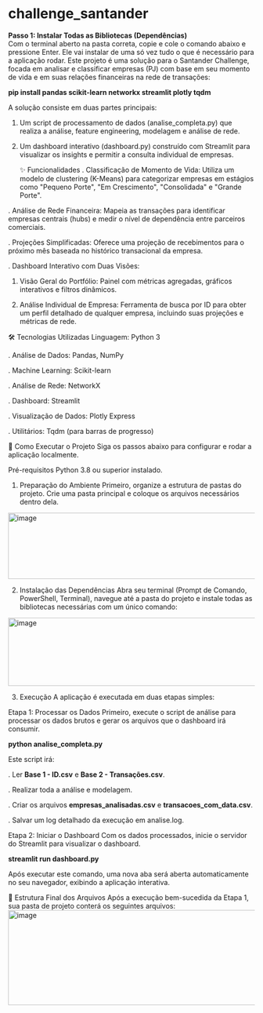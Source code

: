 # challenge_santander
**Passo 1: Instalar Todas as Bibliotecas (Dependências)**
<br>
Com o terminal aberto na pasta correta, copie e cole o comando abaixo e pressione Enter. Ele vai instalar de uma só vez tudo o que é necessário para a aplicação rodar.
Este projeto é uma solução para o Santander Challenge, focada em analisar e classificar empresas (PJ) com base em seu momento de vida e em suas relações financeiras na rede de transações:

**pip install pandas scikit-learn networkx streamlit plotly tqdm**




A solução consiste em duas partes principais:

1. Um script de processamento de dados (analise_completa.py) que realiza a análise, feature engineering, modelagem e análise de rede.

2. Um dashboard interativo (dashboard.py) construído com Streamlit para visualizar os insights e permitir a consulta individual de empresas.

   ✨ Funcionalidades
. Classificação de Momento de Vida: Utiliza um modelo de clustering (K-Means) para categorizar empresas em estágios como "Pequeno Porte", "Em Crescimento", "Consolidada" e "Grande Porte".

. Análise de Rede Financeira: Mapeia as transações para identificar empresas centrais (hubs) e medir o nível de dependência entre parceiros comerciais.

. Projeções Simplificadas: Oferece uma projeção de recebimentos para o próximo mês baseada no histórico transacional da empresa.

. Dashboard Interativo com Duas Visões:

1. Visão Geral do Portfólio: Painel com métricas agregadas, gráficos interativos e filtros dinâmicos.

2. Análise Individual de Empresa: Ferramenta de busca por ID para obter um perfil detalhado de qualquer empresa, incluindo suas projeções e métricas de rede.

🛠️ Tecnologias Utilizadas
Linguagem: Python 3

. Análise de Dados: Pandas, NumPy

. Machine Learning: Scikit-learn

. Análise de Rede: NetworkX

. Dashboard: Streamlit

. Visualização de Dados: Plotly Express

. Utilitários: Tqdm (para barras de progresso)

🚀 Como Executar o Projeto
Siga os passos abaixo para configurar e rodar a aplicação localmente.

Pré-requisitos
Python 3.8 ou superior instalado.

1. Preparação do Ambiente
Primeiro, organize a estrutura de pastas do projeto. Crie uma pasta principal e coloque os arquivos necessários dentro dela.

<img width="713" height="135" alt="image" src="https://github.com/user-attachments/assets/0634f0d6-4ceb-4bbc-a38b-1b0ffde280bf" />


2. Instalação das Dependências
Abra seu terminal (Prompt de Comando, PowerShell, Terminal), navegue até a pasta do projeto e instale todas as bibliotecas necessárias com um único comando:
<img width="712" height="139" alt="image" src="https://github.com/user-attachments/assets/44769a6d-b86b-46f6-873e-a59a7067cc36" />

3. Execução
A aplicação é executada em duas etapas simples:

Etapa 1: Processar os Dados
Primeiro, execute o script de análise para processar os dados brutos e gerar os arquivos que o dashboard irá consumir.

**python analise_completa.py**

Este script irá:

. Ler **Base 1 - ID.csv** e **Base 2 - Transações.csv**.

. Realizar toda a análise e modelagem.

. Criar os arquivos **empresas_analisadas.csv** e **transacoes_com_data.csv**.

. Salvar um log detalhado da execução em analise.log.

Etapa 2: Iniciar o Dashboard
Com os dados processados, inicie o servidor do Streamlit para visualizar o dashboard.

**streamlit run dashboard.py**

Após executar este comando, uma nova aba será aberta automaticamente no seu navegador, exibindo a aplicação interativa.

📁 Estrutura Final dos Arquivos
Após a execução bem-sucedida da Etapa 1, sua pasta de projeto conterá os seguintes arquivos:
<img width="716" height="194" alt="image" src="https://github.com/user-attachments/assets/c6cfb2d0-f9c9-4298-a302-f0243ea2bed0" />




